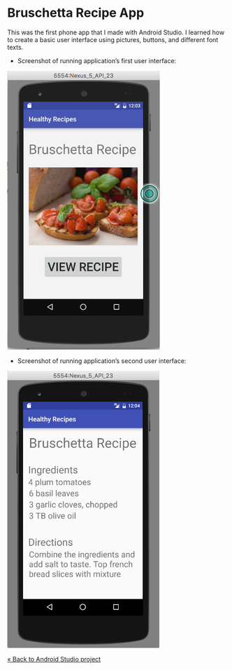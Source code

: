 # Bruschetta Recipe App

This was the first phone app that I made with Android Studio. I learned how to create a basic user interface using pictures, buttons, and different font texts.

* Screenshot of running application’s first user interface:

![First User interface Screenshot](img/user1.png)

* Screenshot of running application’s second user interface:

![Second User Interface Screenshot](img/user2.png)

<a href="https://github.com/lgc13/LucasCosta_portfolio/tree/master/android_studio/" class="previous">&laquo; Back to Android Studio project</a>
